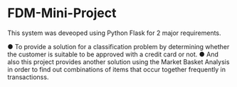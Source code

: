 # FDM-Mini-Project

This system was deveoped using Python Flask for 2 major requirements.

●	To provide a solution for a classification problem by determining whether the customer is suitable to be approved with a credit card or not.
●	And also this project provides another solution using the Market Basket Analysis in order to find out combinations of items that occur together frequently in transactionss.
